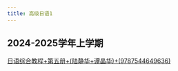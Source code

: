 ```yaml
---
title: 高级日语1
---
```


## 2024-2025学年上学期

[日语综合教程+第五册+(陆静华+谭晶华)+(9787544649636)](https://drive.vanillaaaa.org/SharedCourses/外语学院/日语综合教程+第五册+(陆静华+谭晶华)+(9787544649636).pdf)
